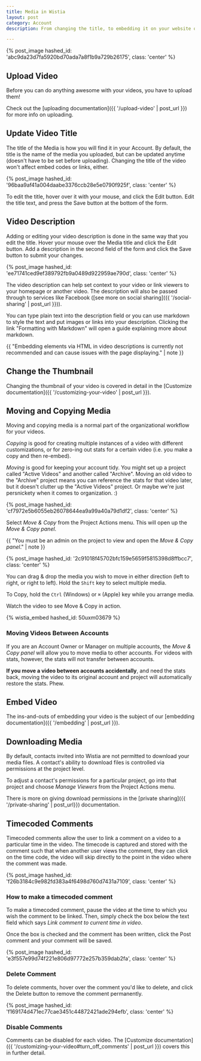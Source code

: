 ```yaml
---
title: Media in Wistia
layout: post
category: Account
description: From changing the title, to embedding it on your website or blog, learn all the functionality for uploaded media here.

---
```


{% post_image hashed_id: 'abc9da23d7fa5920bd70ada7a8f1b9a729b26175', class: 'center' %}

## Upload Video

Before you can do anything awesome with your videos, you have to upload them!

Check out the [uploading documentation]({{ '/upload-video' | post_url }}) for
more info on uploading.

## Update Video Title

The title of the Media is how you will find it in your Account.  By default,
the title is the name of the media you uploaded, but can be updated anytime
(doesn't have to be set before uploading). Changing the title of the video won't
affect embed codes or links, either.

{% post_image hashed_id: '96baa9af41a004daabe3376ccb28e5e0790f925f', class: 'center' %}

To edit the title, hover over it with your mouse, and click the
Edit button. Edit the title text, and press the Save button at the bottom of the form.

## Video Description

Adding or editing your video description is done in the same way that you edit the title.
Hover your mouse over the Media title and click the Edit button. Add a description
in the second field of the form and click the Save button to submit your changes.

{% post_image hashed_id: 'ee71741ced9ef389792fb9a0489d922959ae790d', class: 'center' %}

The video description can help set context to your video or link viewers to your homepage or another video.
The description will also be passed through to services
like Facebook ([see more on social sharing]({{ '/social-sharing' | post_url }})).

You can type plain text into the description field or you can use markdown to style the text and put
images or links into your description. Clicking the link "Formatting with Markdown"
will open a guide explaining more about markdown.

{{ "Embedding elements via HTML in video descriptions is currently not recommended and can cause issues with the page displaying." | note }}

## Change the Thumbnail

Changing the thumbnail of your video is covered in detail in the [Customize documentation]({{ '/customizing-your-video' | post_url }}).

## Moving and Copying Media

Moving and copying media is a normal part of the organizational workflow for
your videos.

*Copying* is good for creating multiple instances of a video with different
customizations, or for zero-ing out stats for a certain video (i.e. you make a
copy and then re-embed).

*Moving* is good for keeping your account tidy. You might set up a project
called "Active Videos" and another called "Archive". Moving an old video to the
"Archive" project means you can reference the stats for that video later, but
it doesn't clutter up the "Active Videos" project. Or maybe we're just
persnickety when it comes to organization. :)

{% post_image hashed_id: 'cf7972e5b6055eb26078644ea9a99a40a79d1df2', class: 'center' %}

Select *Move & Copy* from the <span class="action_menu">Project Actions</span>
menu. This will open up the *Move & Copy panel*.

{{ "You must be an admin on the project to view and open the *Move & Copy panel*." | note }}

{% post_image hashed_id: '2c91018f45702bfc159e5659f5815398d8ffbcc7', class: 'center' %}

You can drag & drop the media you wish to move in either direction (left to
right, or right to left). Hold the `Shift` key to select multiple media.

To Copy, hold the `Ctrl` (Windows) or `⌘` (Apple) key while you arrange media.

Watch the video to see Move & Copy in action.

{% wistia_embed hashed_id: 50uxm03679 %}

### Moving Videos Between Accounts

If you are an Account Owner or Manager on multiple accounts, the *Move & Copy panel* will allow
you to move media to other accounts. For videos with stats, however, the stats
will not transfer between accounts.

**If you move a video between accounts accidentally**, and need the stats back,
moving the video to its original account and project will automatically
restore the stats. Phew.

## Embed Video

The ins-and-outs of embedding your video is the subject of our
[embedding documentation]({{ '/embedding' | post_url }}).

## Downloading Media

By default, contacts invited into Wistia are not permitted to download your
media files. A contact's ability to download files is controlled via
permissions at the project level.

To adjust a contact's permissions for a particular project, go into that
project and choose *Manage Viewers* from the
<span class="action_menu">Project Actions</span> menu.

There is more on giving download permissions in the [private sharing]({{ '/private-sharing' | post_url}})
documentation.

## Timecoded Comments

Timecoded comments allow the user to link a comment on a video to a particular
time in the video.  The timecode is captured and stored with the comment such
that when another user views the comment, they can click on the time code, the
video will skip directly to the point in the video where the comment was made.

{% post_image hashed_id: 'f26b3184c9e982fd383a4f6498d760d7431a7109', class: 'center' %}

### How to make a timecoded comment

To make a timecoded comment, pause the video at the time to which you wish the
comment to be linked.  Then, simply check the box below the text field
which says *Link comment to current time in video*.

Once the box is checked and the comment has been written, click the
<span class="faux_button">Post comment</span> and your comment will be saved.

{% post_image hashed_id: 'e3f557e99d74f221e806d97772e257b359dab2fa', class: 'center' %}

### Delete Comment

To delete comments, hover over the comment you'd like to delete, and click
the Delete button to remove the comment permanently.

{% post_image hashed_id: 'f169174d471ec77cae3451c44872421ade294efb', class: 'center' %}

### Disable Comments

Comments can be disabled for each video. The [Customize documentation]({{ '/customizing-your-video#turn_off_comments' | post_url }})
covers this in further detail.

